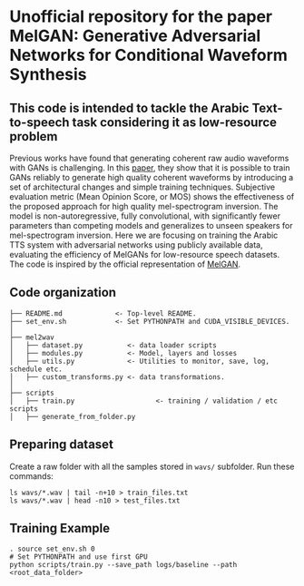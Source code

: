 # Unofficial repository for the paper MelGAN: Generative Adversarial Networks for Conditional Waveform Synthesis
## This code is intended to tackle the Arabic Text-to-speech task considering it as low-resource problem

Previous works have found that generating coherent raw audio waveforms with GANs is challenging. In this [paper](https://arxiv.org/abs/1910.06711), they show that it is possible to train GANs reliably to generate high quality coherent waveforms by introducing a set of architectural changes and simple training techniques. Subjective evaluation metric (Mean Opinion Score, or MOS) shows the effectiveness of the proposed approach for high quality mel-spectrogram inversion. The model is non-autoregressive, fully convolutional, with significantly fewer parameters than competing models and generalizes to unseen speakers for mel-spectrogram inversion. Here we are focusing on training the Arabic TTS system with adversarial networks using publicly available data, evaluating the efficiency of MelGANs for low-resource speech datasets. The code is inspired by the official representation of [MelGAN](https://github.com/descriptinc/melgan-neurips). 



## Code organization

    ├── README.md             <- Top-level README.
    ├── set_env.sh            <- Set PYTHONPATH and CUDA_VISIBLE_DEVICES.
    │
    ├── mel2wav
    │   ├── dataset.py           <- data loader scripts
    │   ├── modules.py           <- Model, layers and losses
    │   ├── utils.py             <- Utilities to monitor, save, log, schedule etc.
    │   ├── custom_transforms.py <- data transformations.
    │
    ├── scripts
    │   ├── train.py                    <- training / validation / etc scripts
    │   ├── generate_from_folder.py


## Preparing dataset
Create a raw folder with all the samples stored in `wavs/` subfolder.
Run these commands:
   ```command
   ls wavs/*.wav | tail -n+10 > train_files.txt
   ls wavs/*.wav | head -n10 > test_files.txt
   ```

## Training Example
    . source set_env.sh 0
    # Set PYTHONPATH and use first GPU
    python scripts/train.py --save_path logs/baseline --path <root_data_folder>

